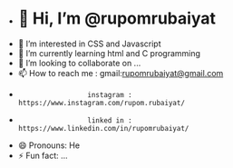 - <h1>👋 Hi, I’m @rupomrubaiyat</h1> 
- 👀 I’m interested in CSS and Javascript
- 🌱 I’m currently learning html and C programming
- 💞️ I’m looking to collaborate on ...
- 📫 How to reach me : gmail:rupomrubaiyat@gmail.com
-                      instagram : https://www.instagram.com/rupom.rubaiyat/
-                      linked in : https://www.linkedin.com/in/rupomrubaiyat/ 
- 😄 Pronouns: He
- ⚡ Fun fact: ...

<!---
rupomrubaiyat/rupomrubaiyat is a ✨ special ✨ repository because its `README.md` (this file) appears on your GitHub profile.
You can click the Preview link to take a look at your changes.
--->
